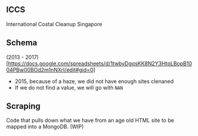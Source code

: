 ## ICCS

International Costal Cleanup Singapore

## Schema

(2013 - 2017)[https://docs.google.com/spreadsheets/d/1twbvDgqsKK8N2Y3HtpLBopB1004PBw00BOd2m1nNXrI/edit#gid=0]

* 2015, because of a haze, we did not have enough sites clenaned
* If we do not find a value, we will go with `NAN`

## Scraping

Code that pulls down what we have from an age old HTML site to be mapped into a MongoDB. (WIP)